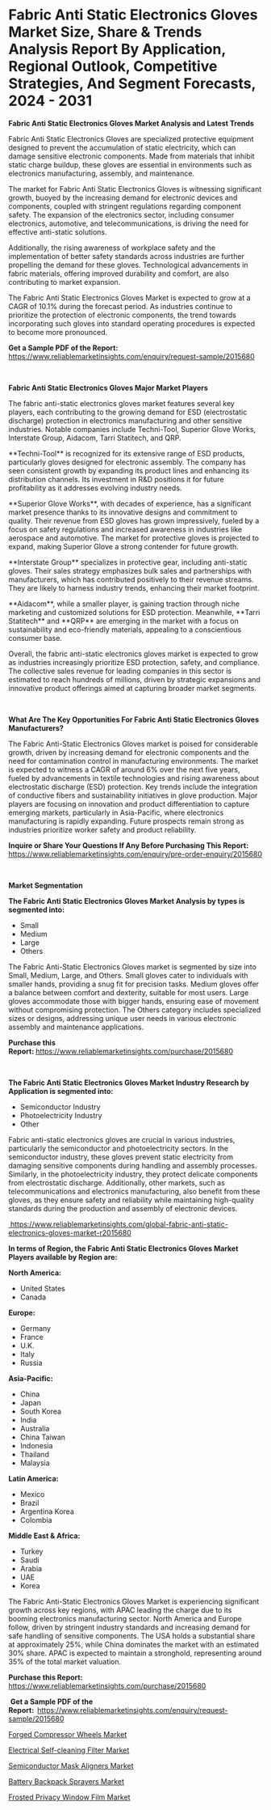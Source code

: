 <p><h1>Fabric Anti Static Electronics Gloves Market Size, Share & Trends Analysis Report By Application, Regional Outlook, Competitive Strategies, And Segment Forecasts, 2024 - 2031</h1></p><p><strong>Fabric Anti Static Electronics Gloves Market Analysis and Latest Trends</strong></p>
<p><p>Fabric Anti Static Electronics Gloves are specialized protective equipment designed to prevent the accumulation of static electricity, which can damage sensitive electronic components. Made from materials that inhibit static charge buildup, these gloves are essential in environments such as electronics manufacturing, assembly, and maintenance. </p><p>The market for Fabric Anti Static Electronics Gloves is witnessing significant growth, buoyed by the increasing demand for electronic devices and components, coupled with stringent regulations regarding component safety. The expansion of the electronics sector, including consumer electronics, automotive, and telecommunications, is driving the need for effective anti-static solutions. </p><p>Additionally, the rising awareness of workplace safety and the implementation of better safety standards across industries are further propelling the demand for these gloves. Technological advancements in fabric materials, offering improved durability and comfort, are also contributing to market expansion. </p><p>The Fabric Anti Static Electronics Gloves Market is expected to grow at a CAGR of 10.1% during the forecast period. As industries continue to prioritize the protection of electronic components, the trend towards incorporating such gloves into standard operating procedures is expected to become more pronounced.</p></p>
<p><strong>Get a Sample PDF of the Report:&nbsp;</strong> <a href="https://www.reliablemarketinsights.com/enquiry/request-sample/2015680?utm_campaign=1589&utm_medium=2&utm_source=Github&utm_content=ia&utm_term=27102024&utm_id=fabric-anti-static-electronics-gloves">https://www.reliablemarketinsights.com/enquiry/request-sample/2015680</a></p>
<p>&nbsp;</p>
<p><strong>Fabric Anti Static Electronics Gloves Major Market Players</strong></p>
<p><p>The fabric anti-static electronics gloves market features several key players, each contributing to the growing demand for ESD (electrostatic discharge) protection in electronics manufacturing and other sensitive industries. Notable companies include Techni-Tool, Superior Glove Works, Interstate Group, Aidacom, Tarri Statitech, and QRP.</p><p>**Techni-Tool** is recognized for its extensive range of ESD products, particularly gloves designed for electronic assembly. The company has seen consistent growth by expanding its product lines and enhancing its distribution channels. Its investment in R&D positions it for future profitability as it addresses evolving industry needs.</p><p>**Superior Glove Works**, with decades of experience, has a significant market presence thanks to its innovative designs and commitment to quality. Their revenue from ESD gloves has grown impressively, fueled by a focus on safety regulations and increased awareness in industries like aerospace and automotive. The market for protective gloves is projected to expand, making Superior Glove a strong contender for future growth.</p><p>**Interstate Group** specializes in protective gear, including anti-static gloves. Their sales strategy emphasizes bulk sales and partnerships with manufacturers, which has contributed positively to their revenue streams. They are likely to harness industry trends, enhancing their market footprint.</p><p>**Aidacom**, while a smaller player, is gaining traction through niche marketing and customized solutions for ESD protection. Meanwhile, **Tarri Statitech** and **QRP** are emerging in the market with a focus on sustainability and eco-friendly materials, appealing to a conscientious consumer base.</p><p>Overall, the fabric anti-static electronics gloves market is expected to grow as industries increasingly prioritize ESD protection, safety, and compliance. The collective sales revenue for leading companies in this sector is estimated to reach hundreds of millions, driven by strategic expansions and innovative product offerings aimed at capturing broader market segments.</p></p>
<p>&nbsp;</p>
<p><strong>What Are The Key Opportunities For Fabric Anti Static Electronics Gloves Manufacturers?</strong></p>
<p><p>The Fabric Anti-Static Electronics Gloves market is poised for considerable growth, driven by increasing demand for electronic components and the need for contamination control in manufacturing environments. The market is expected to witness a CAGR of around 6% over the next five years, fueled by advancements in textile technologies and rising awareness about electrostatic discharge (ESD) protection. Key trends include the integration of conductive fibers and sustainability initiatives in glove production. Major players are focusing on innovation and product differentiation to capture emerging markets, particularly in Asia-Pacific, where electronics manufacturing is rapidly expanding. Future prospects remain strong as industries prioritize worker safety and product reliability.</p></p>
<p><strong>Inquire or Share Your Questions If Any Before Purchasing This Report:</strong> <a href="https://www.reliablemarketinsights.com/enquiry/pre-order-enquiry/2015680?utm_campaign=1589&utm_medium=2&utm_source=Github&utm_content=ia&utm_term=27102024&utm_id=fabric-anti-static-electronics-gloves">https://www.reliablemarketinsights.com/enquiry/pre-order-enquiry/2015680</a></p>
<p>&nbsp;</p>
<p><strong>Market Segmentation</strong></p>
<p><strong>The Fabric Anti Static Electronics Gloves Market Analysis by types is segmented into:</strong></p>
<p><ul><li>Small</li><li>Medium</li><li>Large</li><li>Others</li></ul></p>
<p><p>The Fabric Anti-Static Electronics Gloves market is segmented by size into Small, Medium, Large, and Others. Small gloves cater to individuals with smaller hands, providing a snug fit for precision tasks. Medium gloves offer a balance between comfort and dexterity, suitable for most users. Large gloves accommodate those with bigger hands, ensuring ease of movement without compromising protection. The Others category includes specialized sizes or designs, addressing unique user needs in various electronic assembly and maintenance applications.</p></p>
<p><strong>Purchase this Report:&nbsp;</strong><a href="https://www.reliablemarketinsights.com/purchase/2015680?utm_campaign=1589&utm_medium=2&utm_source=Github&utm_content=ia&utm_term=27102024&utm_id=fabric-anti-static-electronics-gloves">https://www.reliablemarketinsights.com/purchase/2015680</a></p>
<p>&nbsp;</p>
<p><strong>The Fabric Anti Static Electronics Gloves Market Industry Research by Application is segmented into:</strong></p>
<p><ul><li>Semiconductor Industry</li><li>Photoelectricity Industry</li><li>Other</li></ul></p>
<p><p>Fabric anti-static electronics gloves are crucial in various industries, particularly the semiconductor and photoelectricity sectors. In the semiconductor industry, these gloves prevent static electricity from damaging sensitive components during handling and assembly processes. Similarly, in the photoelectricity industry, they protect delicate components from electrostatic discharge. Additionally, other markets, such as telecommunications and electronics manufacturing, also benefit from these gloves, as they ensure safety and reliability while maintaining high-quality standards during the production and assembly of electronic devices.</p></p>
<p><a href="https://www.reliablemarketinsights.com/global-fabric-anti-static-electronics-gloves-market-r2015680?utm_campaign=1589&utm_medium=2&utm_source=Github&utm_content=ia&utm_term=27102024&utm_id=fabric-anti-static-electronics-gloves">&nbsp;https://www.reliablemarketinsights.com/global-fabric-anti-static-electronics-gloves-market-r2015680</a></p>
<p><strong>In terms of Region, the Fabric Anti Static Electronics Gloves Market Players available by Region are:</strong></p>
<p>
    <p> <strong> North America: </strong>
        <ul>
            <li>United States</li>
            <li>Canada</li>
        </ul>
        </p> 
    <p> <strong> Europe: </strong>
        <ul>
            <li>Germany</li>
            <li>France</li>
            <li>U.K.</li>
            <li>Italy</li>
            <li>Russia</li>
        </ul>
        </p> 
    <p> <strong> Asia-Pacific: </strong>
        <ul>
            <li>China</li>
            <li>Japan</li>
            <li>South Korea</li>
            <li>India</li>
            <li>Australia</li>
            <li>China Taiwan</li>
            <li>Indonesia</li>
            <li>Thailand</li>
            <li>Malaysia</li>
        </ul>
        </p> 
    <p> <strong> Latin America: </strong>
        <ul>
            <li>Mexico</li>
            <li>Brazil</li>
            <li>Argentina Korea</li>
            <li>Colombia</li>
        </ul>
        </p> 
    <p> <strong> Middle East & Africa: </strong>
        <ul>
            <li>Turkey</li>
            <li>Saudi</li>
            <li>Arabia</li>
            <li>UAE</li>
            <li>Korea</li>
        </ul>
    </p>
    </p>
<p><p>The Fabric Anti-Static Electronics Gloves Market is experiencing significant growth across key regions, with APAC leading the charge due to its booming electronics manufacturing sector. North America and Europe follow, driven by stringent industry standards and increasing demand for safe handling of sensitive components. The USA holds a substantial share at approximately 25%, while China dominates the market with an estimated 30% share. APAC is expected to maintain a stronghold, representing around 35% of the total market valuation.</p></p>
<p><strong>Purchase this Report: </strong><a href="https://www.reliablemarketinsights.com/purchase/2015680?utm_campaign=1589&utm_medium=2&utm_source=Github&utm_content=ia&utm_term=27102024&utm_id=fabric-anti-static-electronics-gloves">https://www.reliablemarketinsights.com/purchase/2015680</a></p>
<p>&nbsp;<strong>Get a Sample PDF of the Report:&nbsp;&nbsp;</strong><a href="https://www.reliablemarketinsights.com/enquiry/request-sample/2015680?utm_campaign=1589&utm_medium=2&utm_source=Github&utm_content=ia&utm_term=27102024&utm_id=fabric-anti-static-electronics-gloves">https://www.reliablemarketinsights.com/enquiry/request-sample/2015680</a></p>
<p><strong></strong></p>
<p><p><a href="https://www.linkedin.com/pulse/forged-compressor-wheels-market-innovations-trends-comprehensive-ulrgc?utm_campaign=1589&utm_medium=2&utm_source=Github&utm_content=ia&utm_term=27102024&utm_id=fabric-anti-static-electronics-gloves">Forged Compressor Wheels Market</a></p><p><a href="https://www.linkedin.com/pulse/analyzing-global-electrical-self-cleaning-filter-market-9qmcc?utm_campaign=1589&utm_medium=2&utm_source=Github&utm_content=ia&utm_term=27102024&utm_id=fabric-anti-static-electronics-gloves">Electrical Self-cleaning Filter Market</a></p><p><a href="https://github.com/Rekhakhatun65/Market-Research-Report-List-1/blob/main/semiconductor-mask-aligners-market.md?utm_campaign=1589&utm_medium=2&utm_source=Github&utm_content=ia&utm_term=27102024&utm_id=fabric-anti-static-electronics-gloves">Semiconductor Mask Aligners Market</a></p><p><a href="https://www.linkedin.com/pulse/global-battery-backpack-sprayers-market-sector2024--cuswe?utm_campaign=1589&utm_medium=2&utm_source=Github&utm_content=ia&utm_term=27102024&utm_id=fabric-anti-static-electronics-gloves">Battery Backpack Sprayers Market</a></p><p><a href="https://www.linkedin.com/pulse/strategic-market-insights-navigating-global-frosted-privacy-gf6wf?utm_campaign=1589&utm_medium=2&utm_source=Github&utm_content=ia&utm_term=27102024&utm_id=fabric-anti-static-electronics-gloves">Frosted Privacy Window Film Market</a></p></p>